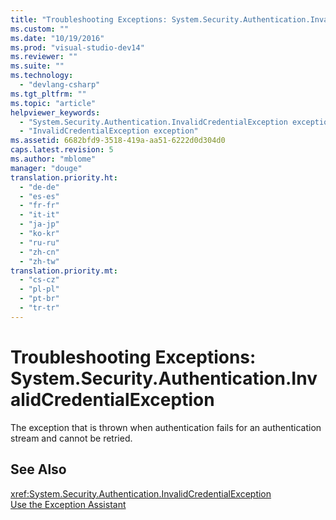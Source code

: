 ```yaml
---
title: "Troubleshooting Exceptions: System.Security.Authentication.InvalidCredentialException | hehe"
ms.custom: ""
ms.date: "10/19/2016"
ms.prod: "visual-studio-dev14"
ms.reviewer: ""
ms.suite: ""
ms.technology: 
  - "devlang-csharp"
ms.tgt_pltfrm: ""
ms.topic: "article"
helpviewer_keywords: 
  - "System.Security.Authentication.InvalidCredentialException exception"
  - "InvalidCredentialException exception"
ms.assetid: 6682bfd9-3518-419a-aa51-6222d0d304d0
caps.latest.revision: 5
ms.author: "mblome"
manager: "douge"
translation.priority.ht: 
  - "de-de"
  - "es-es"
  - "fr-fr"
  - "it-it"
  - "ja-jp"
  - "ko-kr"
  - "ru-ru"
  - "zh-cn"
  - "zh-tw"
translation.priority.mt: 
  - "cs-cz"
  - "pl-pl"
  - "pt-br"
  - "tr-tr"
---
```

# Troubleshooting Exceptions: System.Security.Authentication.InvalidCredentialException
The exception that is thrown when authentication fails for an authentication stream and cannot be retried.  
  
## See Also  
 <xref:System.Security.Authentication.InvalidCredentialException>   
 [Use the Exception Assistant](../Topic/How%20to:%20Use%20the%20Exception%20Assistant.md)
